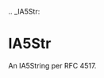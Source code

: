 [//]: # (THE CONTENT BELOW IS GENERATED. DO NOT EDIT.)
.. _IA5Str:

# IA5Str
[//]: # (ADD YOUR NOTES BELOW. THESE WILL BE PICKED EVERY TIME THE DOCS ARE REGENERATED. //end)
An IA5String per RFC 4517.